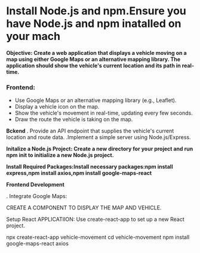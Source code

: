 # Install Node.js and npm.Ensure you have Node.js and npm inatalled on your mach

**Objective:
Create a web application that displays a vehicle moving on a map using either Google Maps or an alternative mapping library. The application should show the vehicle's current location and its path in real-time.**

### Frontend:

- Use Google Maps or an alternative mapping library (e.g., Leaflet).
- Display a vehicle icon on the map.
- Show the vehicle's movement in real-time, updating every few seconds.
- Draw the route the vehicle is taking on the map.


**Bckend**
. Provide an API endpoint that supplies the vehicle's current location and route data.
.Implement a simple server using Node.js/Express.

**Initalize a Node.js Project: Create a new directory for your project and run npm init to initialize a new Node.js project.**

**Install Required Packages:Install necessary packages:npm install express,npm install axios,npm install google-maps-react**

**Frontend Development**

. Integrate Google Maps:

CREATE A COMPONENT TO DISPLAY THE MAP AND VEHICLE.

Setup React APPLICATIION:
Use create-react-app to set up a new React project.

npx create-react-app vehicle-movement
cd vehicle-movement
npm install google-maps-react axios
